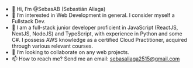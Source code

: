 - 👋 Hi, I’m @SebasAB (Sebastián Aliaga)
- 👀 I’m interested in Web Development in general. I consider myself a Fullstack Dev.
- 🌱 I am a full-stack junior developer proficient in JavaScript (ReactJS, NextJS, NodeJS) and TypeScript, with experience in Python and some C#. I possess AWS knowledge as a certified Cloud Practitioner, acquired through various relevant courses.
- 💞️ I’m looking to collaborate on any web projects.
- 📫 How to reach me? Send me an email: sebasaliaga2515@gmail.com

<!---
SebasAB/SebasAB is a ✨ special ✨ repository because its `README.md` (this file) appears on your GitHub profile.
You can click the Preview link to take a look at your changes.
--->
